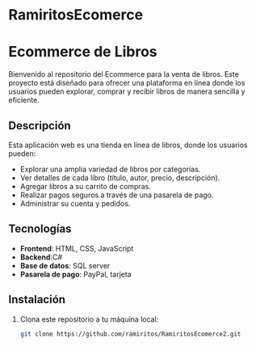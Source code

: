 # RamiritosEcomerce
# Ecommerce de Libros

Bienvenido al repositorio del Ecommerce para la venta de libros. Este proyecto está diseñado para ofrecer una plataforma en línea donde los usuarios pueden explorar, comprar y recibir libros de manera sencilla y eficiente.

## Descripción

Esta aplicación web es una tienda en línea de libros, donde los usuarios pueden:

- Explorar una amplia variedad de libros por categorías.
- Ver detalles de cada libro (título, autor, precio, descripción).
- Agregar libros a su carrito de compras.
- Realizar pagos seguros a través de una pasarela de pago.
- Administrar su cuenta y pedidos.

## Tecnologías

- **Frontend**: HTML, CSS, JavaScript
- **Backend**:C#
- **Base de datos**: SQL server
- **Pasarela de pago**: PayPal, tarjeta
  
## Instalación

1. Clona este repositorio a tu máquina local:

   ```bash
   git clone https://github.com/ramiritos/RamiritosEcomerce2.git
